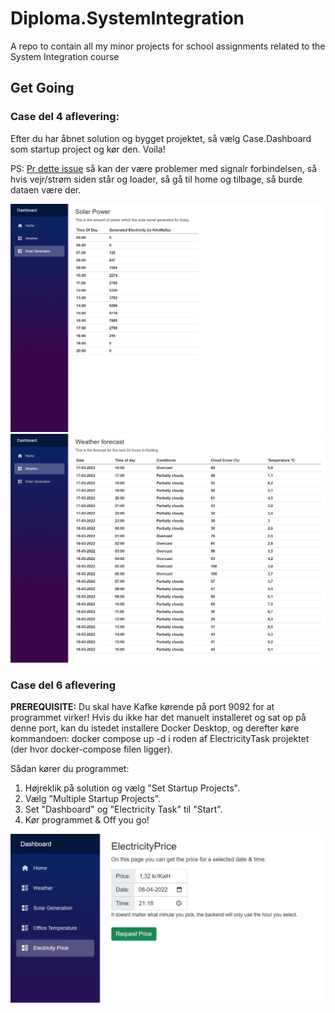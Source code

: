 # Diploma.SystemIntegration

A repo to contain all my minor projects for school assignments related to the System Integration course

## Get Going

### **Case del 4 aflevering:**

Efter du har åbnet solution og bygget projektet, så vælg Case.Dashboard som startup project og kør den. Voila!

PS: [Pr dette issue](https://github.com/dotnet/aspnetcore/issues/40189) så kan der være problemer med signalr forbindelsen,
så hvis vejr/strøm siden står og loader, så gå til home og tilbage, så burde dataen være der.

![](del4strom.png)
![](del4vejr.png)

### **Case del 6 aflevering**

**PREREQUISITE:** Du skal have Kafke kørende på port 9092 for at programmet virker! Hvis du ikke har det manuelt installeret og sat op på denne port, kan du istedet installere
Docker Desktop, og derefter køre kommandoen: docker compose up -d i roden af ElectricityTask projektet (der hvor docker-compose filen ligger).

Sådan kører du programmet:

1. Højreklik på solution og vælg "Set Startup Projects".
2. Vælg "Multiple Startup Projects".
3. Set "Dashboard" og "Electricity Task" til "Start".
4. Kør programmet & Off you go!

![](del6elpris.png)
